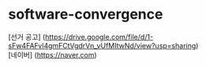 # software-convergence  

[선거 공고] (https://drive.google.com/file/d/1-sFw4FAFvl4gmFCtVgdrVn_vUfMItwNd/view?usp=sharing)  
[네이버] (https://naver.com)
